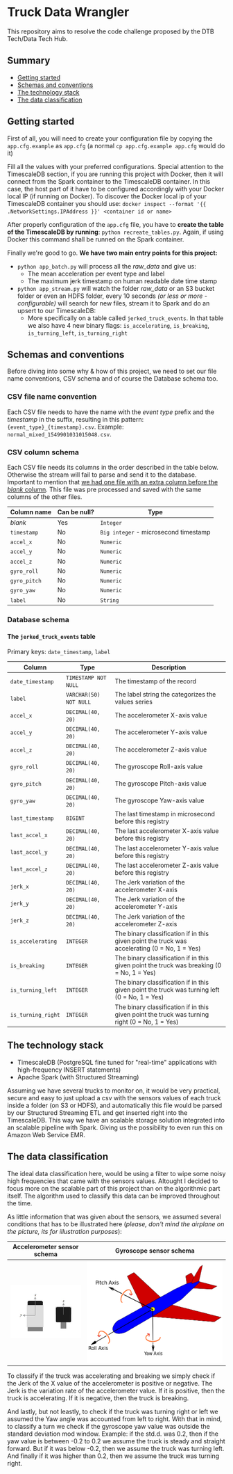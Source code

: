 # Truck Data Wrangler

This repository aims to resolve the code challenge proposed by the DTB Tech/Data Tech Hub.

## Summary

 - [Getting started](#getting-started)
 - [Schemas and conventions](#schemas-and-conventions)
 - [The technology stack](#the-technology-stack)
 - [The data classification](#the-data-classification)

## Getting started

First of all, you will need to create your configuration file by copying the `app.cfg.example` as `app.cfg` 
(a normal `cp app.cfg.example app.cfg` would do it)

Fill all the values with your preferred configurations. Special attention to the TimescaleDB section, if you are running
this project with Docker, then it will connect from the Spark container to the TimescaleDB container. 
In this case, the host part of it have to be configured accordingly with your Docker local IP (if running on Docker). 
To discover the Docker local ip of your TimescaleDB container you should use: 
`docker inspect --format '{{ .NetworkSettings.IPAddress }}' <container id or name>`

After properly configuration of the `app.cfg` file, you have to **create the table of the TimescaleDB by running**: `python recreate_tables.py`.
Again, if using Docker this command shall be runned on the Spark container.

Finally we're good to go. **We have two main entry points for this project:**

 - `python app_batch.py` will process all the _raw_data_ and give us:
    - The mean acceleration per event type and label
    - The maximum jerk timestamp on human readable date time stamp
 - `python app_stream.py` will watch the folder _raw_data_ or an S3 bucket folder or even an HDFS folder, every 10 seconds _(or less or more - configurable)_ will search for new files, stream it to Spark and do an upsert to our TimescaleDB:
    - More specifically on a table called `jerked_truck_events`. In that table we also have 4 new binary flags: `is_accelerating`, `is_breaking`, `is_turning_left`, `is_turning_right`

## Schemas and conventions

Before diving into some why & how of this project, we need to set our file name conventions, CSV schema and of course the Database schema too.

### CSV file name convention
Each CSV file needs to have the name with the _event type_ prefix and the _timestamp_ in the suffix, resulting in this pattern: `{event_type}_{timestamp}.csv`. Example: `normal_mixed_1549901031015048.csv`.

### CSV column schema

Each CSV file needs its columns in the order described in the table below. Otherwise the stream will fail to parse and send it to the database.
Important to mention that [we had one file with an extra column before the _blank_ column](https://github.com/gabfr/truck-data-wrangler/commit/d7e6ab74b288d7c019e9fd254ea30c8e539331bd). 
This file was pre processed and saved with the same columns of the other files.

| Column name | Can be null? | Type |
| ----------- | ------------ | ---- |
| _blank_ | Yes | `Integer` |
| `timestamp` | No | `Big integer` - microsecond timestamp |
| `accel_x` | No | `Numeric` |
| `accel_y` | No | `Numeric` |
| `accel_z` | No | `Numeric` |
| `gyro_roll` | No | `Numeric` |
| `gyro_pitch` | No | `Numeric` |
| `gyro_yaw` | No | `Numeric` |
| `label` | No | `String` |

### Database schema

#### The `jerked_truck_events` table

Primary keys: `date_timestamp`, `label`

| Column | Type | Description |
| ------ | ---- | ----------- |
| `date_timestamp` | `TIMESTAMP NOT NULL` | The timestamp of the record |
| `label` | `VARCHAR(50) NOT NULL` | The label string the categorizes the values series |
| `accel_x` | `DECIMAL(40, 20)` | The accelerometer X-axis value |
| `accel_y` | `DECIMAL(40, 20)` | The accelerometer Y-axis value |
| `accel_z` | `DECIMAL(40, 20)` | The accelerometer Z-axis value |
| `gyro_roll` | `DECIMAL(40, 20)` | The gyroscope Roll-axis value |
| `gyro_pitch` | `DECIMAL(40, 20)` | The gyroscope Pitch-axis value |
| `gyro_yaw` | `DECIMAL(40, 20)` | The gyroscope Yaw-axis value |
| `last_timestamp` | `BIGINT` | The last timestamp in microsecond before this registry |
| `last_accel_x` | `DECIMAL(40, 20)` | The last accelerometer X-axis value before this registry |
| `last_accel_y` | `DECIMAL(40, 20)` | The last accelerometer Y-axis value before this registry |
| `last_accel_z` | `DECIMAL(40, 20)` | The last accelerometer Z-axis value before this registry |
| `jerk_x` | `DECIMAL(40, 20)` | The Jerk variation of the accelerometer X-axis |
| `jerk_y` | `DECIMAL(40, 20)` | The Jerk variation of the accelerometer Y-axis |
| `jerk_z` | `DECIMAL(40, 20)` | The Jerk variation of the accelerometer Z-axis |
| `is_accelerating` | `INTEGER` | The binary classification if in this given point the truck was accelerating (0 = No, 1 = Yes) |
| `is_breaking` | `INTEGER` | The binary classification if in this given point the truck was breaking (0 = No, 1 = Yes) |
| `is_turning_left` | `INTEGER` | The binary classification if in this given point the truck was turning left (0 = No, 1 = Yes) |
| `is_turning_right` | `INTEGER` | The binary classification if in this given point the truck was turning right (0 = No, 1 = Yes) |

## The technology stack

 - TimescaleDB (PostgreSQL fine tuned for "real-time" applications with high-frequency INSERT statements)
 - Apache Spark (with Structured Streaming)

Assuming we have several trucks to monitor on, it would be very practical, secure and easy to just upload a csv with the sensors values of each truck inside a folder (on S3 or HDFS), and automatically this file would be parsed by our Structured Streaming ETL and get inserted right into the TimescaleDB.
This way we have an scalable storage solution integrated into an scalable pipeline with Spark. Giving us the possibility to even run this on Amazon Web Service EMR.

## The data classification

The ideal data classification here, would be using a filter to wipe some noisy high frequencies that came with the sensors values. Altought I decided to focus more on the scalable part of this project than on the algorithmic part itself. The algorithm used to classify this data can be improved throughout the time.

As little information that was given about the sensors, we assumed several conditions that has to be illustrated here (_please, don't mind the airplane on the picture, its for illustration purposes_):

| Accelerometer sensor schema | Gyroscope sensor schema |
| --------------------------- | ----------------------- |
| ![Accelerometer sensor schema](https://raw.githubusercontent.com/gabfr/truck-data-wrangler/master/images/accelerometer.jpg) | ![Gyroscope sensor schema](https://raw.githubusercontent.com/gabfr/truck-data-wrangler/master/images/gyroscope.png) |

To classify if the truck was accelerating and breaking we simply check if the Jerk of the X value of the accelerometer is positive or negative. The Jerk is the variation rate of the accelerometer value. If it is positive, then the truck is accelerating. If it is negative, then the truck is breaking.

And lastly, but not leastly, to check if the truck was turning right or left we assumed the Yaw angle was accounted from left to right.
With that in mind, to classify a turn we check if the gyroscope yaw value was outside the standard deviation mod window. Example: if the std.d. was 0.2, then if the yaw value is between -0.2 to 0.2 we assume the truck is steady and straight forward. But if it was below -0.2, then we assume the truck was turning left. And finally if it was higher than 0.2, then we assume the truck was  turning right.

